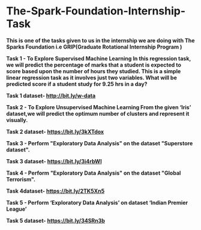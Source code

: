 # The-Spark-Foundation-Internship-Task
**This is one of the tasks given to us in the internship we are doing with The Sparks Foundation i.e GRIP(Graduate Rotational Internship Program )**

**Task 1 - To Explore Supervised Machine Learning In this regression task, we will predict the percentage of marks that a student is expected to score based upon the number of hours they studied. This is a simple linear regression task as it involves just two variables. What will be predicted score if a student study for 9.25 hrs in a day?**

**Task 1 dataset- http://bit.ly/w-data**

**Task 2 - To Explore Unsupervised Machine Learning From the given ‘Iris’ dataset,we will predict the optimum number of clusters and represent it visually.**

**Task 2 dataset- https://bit.ly/3kXTdox**

**Task 3 - Perform "Exploratory Data Analysis" on the dataset "Superstore dataset".**

**Task 3 dataset- https://bit.ly/3i4rbWl**

**Task 4 - Perform "Exploratory Data Analysis" on the dataset "Global Terrorism".**

**Task 4dataset-  https://bit.ly/2TK5Xn5**

**Task 5 - Perform ‘Exploratory Data Analysis’ on dataset ‘Indian Premier League’**

**Task 5 dataset- https://bit.ly/34SRn3b**
